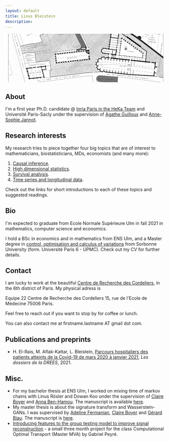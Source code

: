 ```yaml
---
layout: default
title: Linus Bleistein 
description: 
---
```



![Cordeliers](/assets/img/cordelierssmall.jpg)

## About

I'm a first year Ph.D. candidate @ [Inria Paris in the HeKa Team](https://team.inria.fr/heka/fr/) and Université Paris-Sacly under the supervision of [Agathe Guilloux](http://www.math-evry.cnrs.fr/members/aguilloux/welcome) and [Anne-Sophie Jannot](https://www.linkedin.com/in/anne-sophie-jannot-a2286ba1/). 

## Research interests

My research tries to piece together four big topics that are of interest to mathematicians, biostatisticians, MDs, economists (and many more): 
1. [Causal inference](/causality.html).
2. [High dimensional statistics](/highdim.html).
3. [Survival analysis](/survival.html).
4. [Time series and longitudinal data](/ts.html). 

Check out the links for short introductions to each of these topics and suggested readings. 


## Bio

I'm expected to graduate from Ecole Normale Supérieure Ulm in fall 2021 in mathematics, computer science and economics. 

I hold a BSc in economics and in mathematics from ENS Ulm, and a Master degree in [control, optimisation and calculus of variations](https://www.ljll.math.upmc.fr/MathModel/presentation/cocv.html) from Sorbonne University (form. Université Paris 6 - UPMC). Check out my CV for further details.

## Contact 

I am lucky to work at the beautiful [Centre de Recherche des Cordeliers](http://www.crc.jussieu.fr/), in the 6th district of Paris. My physical adress is

Equipe 22
Centre de Recherche des Cordeliers
15, rue de l'Ecole de Médecine
75006 Paris. 

Feel free to reach out if you want to stop by for coffee or lunch.

You can also contact me at firstname.lastname AT gmail dot com. 

## Publications and preprints

- H. El-Rais, M. Aflak-Kattar, L. Bleistein, [Parcours hospitaliers des patients atteints de la Covid-19 de mars 2020 à janvier 2021](https://drees.solidarites-sante.gouv.fr/publications/les-dossiers-de-la-drees/parcours-hospitaliers-des-patients-atteints-de-la-covid-19-de), _Les dossiers de la DREES_, 2021.  

## Misc. 

- For my bachelor thesis at ENS Ulm, I worked on mixing time of markov chains with Linus Rösler and Dowan Koo under the supervision of [Claire Boyer](http://www.lpsm.paris/pageperso/boyer/) and [Anna Ben-Hamou](http://www.lpsm.paris/dw/doku.php?id=users:benhamou:index). The manuscript is available [here](assets/pdfs/licence.pdf). 
- My master thesis is about the signature transform and Wasserstein-GANs. I was supervised by [Adeline Fermanian](https://afermanian.github.io/), [Claire Boyer](http://www.lpsm.paris/pageperso/boyer/) and [Gérard Biau](https://www.lpsm.paris/pageperso/biau/). The manuscript is [here](assets/pdfs/memoireM2.pdf).  
- [Introducing features to the group testing model to improve signal reconstruction](https://raw.githubusercontent.com/LinusBleistein/Group-testing-with-knowledge/43be5b81f9efd0a68302d0675cee431c08f30211/Group%20Testing%20Linus%20Bleistein.pdf) - a small three month project for the class Computational Optimal Transport (Master MVA) by Gabriel Peyré.    

